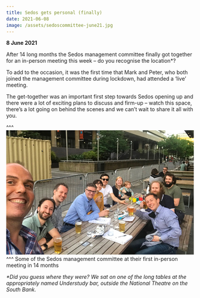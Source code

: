 ```yaml
---
title: Sedos gets personal (finally)
date: 2021-06-08
image: /assets/sedoscommittee-june21.jpg
---
```

**8 June 2021**

After 14 long months the Sedos management committee finally got together for an in-person meeting this week – do you recognise the location*? 

To add to the occasion, it was the first time that Mark and Peter, who both joined the management committee during lockdown, had attended a ‘live’ meeting. 

The get-together was an important first step towards Sedos opening up and there were a lot of exciting plans to discuss and firm-up – watch this space, there’s a lot going on behind the scenes and we can’t wait to share it all with you. 

^^^ ![](/assets/sedoscommittee-june21.jpg)
^^^ Some of the Sedos management committee at their first in-person meeting in 14 months

*\*Did you guess where they were? We sat on one of the long tables at the appropriately named Understudy bar, outside the National Theatre on the South Bank.*